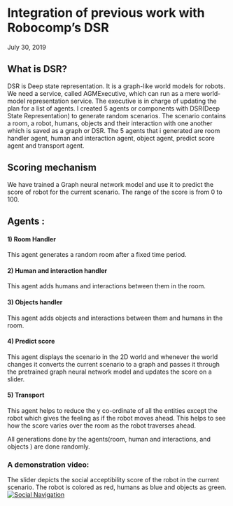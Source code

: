 
# Integration of previous work with Robocomp’s DSR
July  30, 2019

## What is DSR?
DSR is Deep state representation. It is a graph-like world models for robots. We need a service, called AGMExecutive, which can run as a mere world-model representation service. The executive is in charge of updating the plan for a list of agents.
I created 5 agents or components with DSR(Deep State Representation) to generate random scenarios. The scenario contains a room, a robot, humans, objects and their interaction with one another which is saved as a graph or DSR.
The 5 agents that i generated are room handler agent, human and interaction agent, object agent, predict score agent and transport agent.

## Scoring mechanism
We have trained a Graph neural network model and use it to predict the score of robot for the current scenario. The range of the score is from 0 to 100.
## Agents :
#### 1) Room Handler
This agent generates a random room after a fixed time period.
#### 2) Human and interaction handler
This agent adds humans and interactions between them in the room.
#### 3) Objects handler
This agent adds objects and interactions between them and humans in the room.
#### 4) Predict score
This agent displays the scenario in the 2D world and whenever the world changes it converts the current scenario to a graph and passes it through the pretrained graph neural network model and updates the score on a slider.
#### 5) Transport
This agent helps to reduce the y co-ordinate of all the entities except the robot which gives the  feeling as if the robot moves ahead. This helps to see how the score varies over the room as the robot traverses ahead.

All generations done by the agents(room, human and interactions, and objects ) are done randomly.

### A demonstration video:
The slider depicts the social acceptibility score of the robot in the current scenario. The robot is colored as red, humans as blue and objects as green.
[![Social Navigation](http://img.youtube.com/vi/QVvuywgomTE/0.jpg)](https://youtu.be/QVvuywgomTE "Social Navigation")
